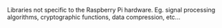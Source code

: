 Libraries not specific to the Raspberry Pi hardware. Eg. signal processing algorithms, cryptographic functions, data compression, etc...
